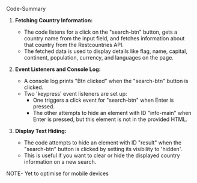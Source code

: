 Code-Summary

1. **Fetching Country Information:**
   - The code listens for a click on the "search-btn" button, gets a country name from the input field, and fetches information about that country from the Restcountries API.
   - The fetched data is used to display details like flag, name, capital, continent, population, currency, and languages on the page.

2. **Event Listeners and Console Log:**
   - A console log prints "Btn clicked" when the "search-btn" button is clicked.
   - Two 'keypress' event listeners are set up:
     - One triggers a click event for "search-btn" when Enter is pressed.
     - The other attempts to hide an element with ID "info-main" when Enter is pressed, but this element is not in the provided HTML.

3. **Display Text Hiding:**
   - The code attempts to hide an element with ID "result" when the "search-btn" button is clicked by setting its visibility to 'hidden'.
   - This is useful if you want to clear or hide the displayed country information on a new search.
  


NOTE- Yet to optimise for mobile devices
